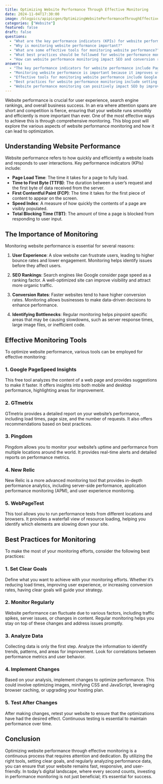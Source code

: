 ```yaml
---
title: Optimizing Website Performance Through Effective Monitoring
date: 2024-11-04T17:30:00
image: /blogpics/apipicgen/OptimizingWebsitePerformanceThroughEffectiveMonitoring-LASIHD3F9O.jpg
categories: ["Website"]
featured: false
draft: false
questions:
  - "What are the key performance indicators (KPIs) for website performance?"
  - "Why is monitoring website performance important?"
  - "What are some effective tools for monitoring website performance?"
  - "What best practices should be followed for website performance monitoring?"
  - "How can website performance monitoring impact SEO and conversion rates?"
answers:
  - "The key performance indicators for website performance include Page Load Time, Time to First Byte (TTFB), First Contentful Paint (FCP), Speed Index, and Total Blocking Time (TBT)."
  - "Monitoring website performance is important because it improves user experience by reducing frustration and bounce rates, enhances SEO rankings by optimizing page speed, increases conversion rates through faster load times, and helps identify bottlenecks such as server issues or large files that slow down the site."
  - "Effective tools for monitoring website performance include Google PageSpeed Insights, GTmetrix, Pingdom, New Relic, and WebPageTest. These tools provide insights, detailed reports, real-time alerts, and performance analytics to help optimize your website."
  - "Best practices for website performance monitoring include setting clear goals, monitoring regularly, analyzing collected data to identify trends and issues, implementing changes based on analysis, and testing the website after changes to ensure improvements are effective."
  - "Website performance monitoring can positively impact SEO by improving page speed, which is a ranking factor for search engines like Google. Faster websites also tend to have higher conversion rates because users are more likely to engage and complete desired actions when the site loads quickly and responds efficiently."
---
```

Website performance is crucial for user experience, search engine rankings, and overall business success. In an era where attention spans are short and competition is fierce, ensuring that your website runs smoothly and efficiently is more important than ever. One of the most effective ways to achieve this is through comprehensive monitoring. This blog post will explore the various aspects of website performance monitoring and how it can lead to optimization.

## Understanding Website Performance

Website performance refers to how quickly and efficiently a website loads and responds to user interactions. Key performance indicators (KPIs) include:

- **Page Load Time**: The time it takes for a page to fully load.
- **Time to First Byte (TTFB)**: The duration between a user’s request and the first byte of data received from the server.
- **First Contentful Paint (FCP)**: The time it takes for the first piece of content to appear on the screen.
- **Speed Index**: A measure of how quickly the contents of a page are visibly populated.
- **Total Blocking Time (TBT)**: The amount of time a page is blocked from responding to user input.

## The Importance of Monitoring

Monitoring website performance is essential for several reasons:

1. **User Experience**: A slow website can frustrate users, leading to higher bounce rates and lower engagement. Monitoring helps identify issues before they affect users.
  
2. **SEO Rankings**: Search engines like Google consider page speed as a ranking factor. A well-optimized site can improve visibility and attract more organic traffic.

3. **Conversion Rates**: Faster websites tend to have higher conversion rates. Monitoring allows businesses to make data-driven decisions to enhance performance.

4. **Identifying Bottlenecks**: Regular monitoring helps pinpoint specific areas that may be causing slowdowns, such as server response times, large image files, or inefficient code.

## Effective Monitoring Tools

To optimize website performance, various tools can be employed for effective monitoring:

### 1. Google PageSpeed Insights

This free tool analyzes the content of a web page and provides suggestions to make it faster. It offers insights into both mobile and desktop performance, highlighting areas for improvement.

### 2. GTmetrix

GTmetrix provides a detailed report on your website’s performance, including load times, page size, and the number of requests. It also offers recommendations based on best practices.

### 3. Pingdom

Pingdom allows you to monitor your website’s uptime and performance from multiple locations around the world. It provides real-time alerts and detailed reports on performance metrics.

### 4. New Relic

New Relic is a more advanced monitoring tool that provides in-depth performance analytics, including server-side performance, application performance monitoring (APM), and user experience monitoring.

### 5. WebPageTest

This tool allows you to run performance tests from different locations and browsers. It provides a waterfall view of resource loading, helping you identify which elements are slowing down your site.

## Best Practices for Monitoring

To make the most of your monitoring efforts, consider the following best practices:

### 1. Set Clear Goals

Define what you want to achieve with your monitoring efforts. Whether it’s reducing load times, improving user experience, or increasing conversion rates, having clear goals will guide your strategy.

### 2. Monitor Regularly

Website performance can fluctuate due to various factors, including traffic spikes, server issues, or changes in content. Regular monitoring helps you stay on top of these changes and address issues promptly.

### 3. Analyze Data

Collecting data is only the first step. Analyze the information to identify trends, patterns, and areas for improvement. Look for correlations between performance metrics and user behavior.

### 4. Implement Changes

Based on your analysis, implement changes to optimize performance. This could involve optimizing images, minifying CSS and JavaScript, leveraging browser caching, or upgrading your hosting plan.

### 5. Test After Changes

After making changes, retest your website to ensure that the optimizations have had the desired effect. Continuous testing is essential to maintain performance over time.

## Conclusion

Optimizing website performance through effective monitoring is a continuous process that requires attention and dedication. By utilizing the right tools, setting clear goals, and regularly analyzing performance data, you can ensure that your website remains fast, responsive, and user-friendly. In today’s digital landscape, where every second counts, investing in performance monitoring is not just beneficial; it’s essential for success.